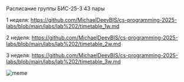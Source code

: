 Расписание группы БИС-25-3
43 пары

1 неделя:
https://github.com/MichaelDeevBIS/cs-programming-2025-labs/blob/main/labs/lab%202/timetable_1w.md

2 неделя:
https://github.com/MichaelDeevBIS/cs-programming-2025-labs/blob/main/labs/lab%202/timetable_2w.md

3 неделя:
https://github.com/MichaelDeevBIS/cs-programming-2025-labs/blob/main/labs/lab%202/timetable_3w.md

![meme](images.jpeg)